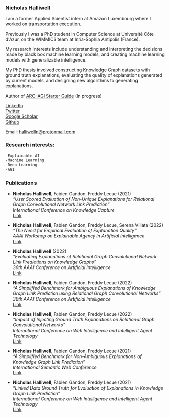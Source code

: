 ### Nicholas Halliwell

I am a former Applied Scientist intern at Amazon Luxembourg where I worked on transportation execution.

Previously I was a PhD student in Computer Science at Université Côte d'Azur, on the WIMMICS team at Inria-Sophia Antipolis (France).

My research interests include understanding and interpreting the decisions made by black box machine learning models, and creating machine learning models with generalizable intelligence. 

My PhD thesis involved constructing Knowledge Graph datasets with ground truth explanations, evaluating the quality of explanations generated by current models, and designing new algorithms to generating explanations.

Author of [ARC-AGI Starter Guide](https://halliwelln.github.io/arc-agi-book/landing-page.html) (In progress)

[LinkedIn](https://www.linkedin.com/in/nicholas-halliwell-phd-086324100)  
[Twitter](https://twitter.com/halliwelln06)  
[Google Scholar](https://scholar.google.com/citations?user=TM1ZL9IAAAAJ&hl=en&oi=ao)  
[Github](https://github.com/halliwelln)  


Email: [halliwelln@protonmail.com](halliwelln@protonmail.com)

### Research interests:

```markdown
-Explainable AI
-Machine Learning
-Deep Learning
-AGI
```

### Publications

- **Nicholas Halliwell**, Fabien Gandon, Freddy Lecue (2021)  
  *“User Scored Evaluation of Non-Unique Explanations for Relational Graph Convolutional Network Link Prediction”*  
  *International Conference on Knowledge Capture*  
  [Link](https://hal.archives-ouvertes.fr/hal-03402766)

- **Nicholas Halliwell**, Fabien Gandon, Freddy Lecue, Serena Villata (2022)  
  *“The Need for Empirical Evaluation of Explanation Quality”*  
  *AAAI Workshop on Explainable Agency in Artificial Intelligence*  
  [Link](https://hal.archives-ouvertes.fr/hal-03591012)

- **Nicholas Halliwell** (2022)  
  *“Evaluating Explanations of Relational Graph Convolutional Network Link Predictions on Knowledge Graphs”*  
  *36th AAAI Conference on Artificial Intelligence*  
  [Link](https://hal.archives-ouvertes.fr/hal-03454121)

- **Nicholas Halliwell**, Fabien Gandon, Freddy Lecue (2022)  
  *“A Simplified Benchmark for Ambiguous Explanations of Knowledge Graph Link Prediction using Relational Graph Convolutional Networks”*  
  *36th AAAI Conference on Artificial Intelligence*  
  [Link](https://hal.archives-ouvertes.fr/hal-03434544)
  
- **Nicholas Halliwell**, Fabien Gandon, Freddy Lecue (2022)  
  *“Impact of Injecting Ground Truth Explanations on Relational Graph Convolutional Networks”*  
  *International Conference on Web Intelligence and Intelligent Agent Technology*  
  [Link](https://hal.archives-ouvertes.fr/hal-03771424)

- **Nicholas Halliwell**, Fabien Gandon, Freddy Lecue (2021)  
  *“A Simplified Benchmark for Non-Ambiguous Explanations of Knowledge Graph Link Prediction”*  
  *International Semantic Web Conference*  
  [Link](https://hal.archives-ouvertes.fr/hal-03339562)

- **Nicholas Halliwell**, Fabien Gandon, Freddy Lecue (2021)  
  *“Linked Data Ground Truth for Evaluation of Explanations in Knowledge Graph Link Prediction”*  
  *International Conference on Web Intelligence and Intelligent Agent Technology*  
  [Link](https://hal.archives-ouvertes.fr/hal-03430113)
